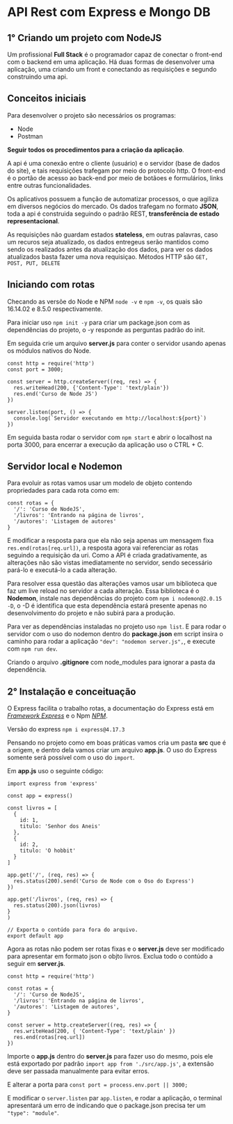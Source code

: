 # API Rest com Express e Mongo DB

## 1° Criando um projeto com NodeJS

Um profissional **Full Stack** é o programador capaz de conectar o front-end com o backend em uma aplicação. Há duas formas de desenvolver uma aplicação, uma criando um front e conectando as requisições e segundo construindo uma api.

## Conceitos iniciais

Para desenvolver o projeto são necessários os programas:

- Node
- Postman

**Seguir todos os procedimentos para a criação da aplicação**.

A api é uma conexão entre o cliente (usuário) e o servidor (base de dados do site), e tais requisições trafegam por meio do protocolo http. O front-end é o portão de acesso ao back-end por meio de botãoes e formulários, links entre outras funcionalidades.

Os aplicativos possuem a função de automatizar processos, o que agiliza em diversos negócios do mercado. Os dados trafegam no formato **JSON**, toda a api é construida seguindo o padrão REST, **transferência de estado representacional**.

As requisições não guardam estados **stateless**, em outras palavras, caso um recuros seja atualizado, os dados entregeus serão mantidos como sendo os realizados antes da atualização dos dados, para ver os dados atualizados basta fazer uma nova requisiçao. Métodos HTTP são `GET, POST, PUT, DELETE`

## Iniciando com rotas

Checando as versõe do Node e NPM `node -v` e `npm -v`, os quais são 16.14.02 e 8.5.0 respectivamente.

Para iniciar uso `npm init -y` para criar um package.json com as dependências do projeto, o -y responde as perguntas padrão do init.

Em seguida crie um arquivo **server.js** para conter o servidor usando apenas os módulos nativos do Node.

```
const http = require('http')
const port = 3000;

const server = http.createServer((req, res) => {
  res.writeHead(200, {'Content-Type': 'text/plain'})
  res.end('Curso de Node JS')
})

server.listen(port, () => {
  console.log(`Servidor executando em http://localhost:${port}`)
})
```

Em seguida basta rodar o servidor com `npm start` e abrir o localhost na porta 3000, para encerrar a execução da aplicação uso o CTRL + C.

## Servidor local e Nodemon

Para evoluir as rotas vamos usar um modelo de objeto contendo propriedades para cada rota como em:

```
const rotas = {
  '/': 'Curso de NodeJS',
  '/livros': 'Entrando na página de livros',
  '/autores': 'Listagem de autores'
}
```

E modificar a resposta para que ela não seja apenas um mensagem fixa `res.end(rotas[req.url])`, a resposta agora vai referenciar as rotas seguindo a requisição da uri. Como a API é criada gradativamente, as alterações não são vistas imediatamente no servidor, sendo secessário pará-lo e executá-lo a cada alteração.

Para resolver essa questão das alterações vamos usar um biblioteca que faz um live reload no servidor a cada alteração. Essa biblioteca é o **Nodemon**, instale nas dependências do projeto com `npm i nodemon@2.0.15 -D`, o -D é identifica que esta dependência estará presente apenas no desenvolvimento do projeto e não subirá para a produção.

Para ver as dependências instaladas no projeto uso `npm list`.
E para rodar o servidor com o uso do nodemon dentro do **package.json** em script insira o caminho para rodar a aplicação `"dev": "nodemon server.js",`, e execute com `npm run dev`.

Criando o arquivo **.gitignore** com node_modules para ignorar a pasta da dependência.

## 2° Instalação e conceituação

O Express facilita o trabalho rotas, a documentação do Express está em [_Framework Express_](https://expressjs.com 'Ir para  o site do Express') e o Npm [_NPM_](https://npmjs.com 'Ir para a documentação NPM').

Versão do express `npm i express@4.17.3`

Pensando no projeto como em boas práticas vamos cria um pasta **src** que é a origem, e dentro dela vamos criar um arquivo **app.js**. O uso do Express somente será possível com o uso do `import`.

Em **app.js** uso o seguinte código:

```
import express from 'express'

const app = express()

const livros = [
  {
    id: 1,
    titulo: 'Senhor dos Aneis'
  },
  {
    id: 2,
    titulo: 'O hobbit'
  }
]

app.get('/', (req, res) => {
  res.status(200).send('Curso de Node com o Oso do Express')
})

app.get('/livros', (req, res) => {
  res.status(200).json(livros)
}
)

// Exporta o contúdo para fora do arquivo.
export default app
```

Agora as rotas não podem ser rotas fixas e o **server.js** deve ser modificado para apresentar em formato json o objto livros. Exclua todo o contúdo a seguir em **server.js**.

```
const http = require('http')

const rotas = {
  '/': 'Curso de NodeJS',
  '/livros': 'Entrando na página de livros',
  '/autores': 'Listagem de autores',
}

const server = http.createServer((req, res) => {
  res.writeHead(200, { 'Content-Type': 'text/plain' })
  res.end(rotas[req.url])
})
```

Importe o **app.js** dentro do **server.js** para fazer uso do mesmo, pois ele está exportado por padrão `import app from './src/app.js'`, a extensão deve ser passada manualmente para evitar erros.

E alterar a porta para `const port = process.env.port || 3000;`

E modificar o `server.listen` par `app.listen`, e rodar a aplicação, o terminal apresentará um erro de indicando que o package.json precisa ter um `"type": "module"`.
